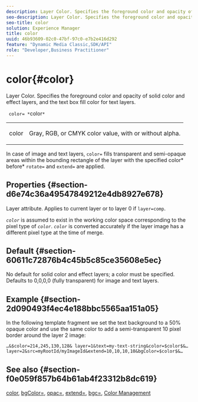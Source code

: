 ```yaml
---
description: Layer Color. Specifies the foreground color and opacity of solid color and effect layers, and the text box fill color for text layers.
seo-description: Layer Color. Specifies the foreground color and opacity of solid color and effect layers, and the text box fill color for text layers.
seo-title: color
solution: Experience Manager
title: color
uuid: 46b93609-02c0-47bf-97c0-e7b2e416d292
feature: "Dynamic Media Classic,SDK/API"
role: "Developer,Business Practitioner"
---
```


# color{#color}

Layer Color. Specifies the foreground color and opacity of solid color and effect layers, and the text box fill color for text layers.

 ` color= *`color`*`

<table id="simpletable_68645167998A42229CEF858909FD447E"> 
 <tr class="strow"> 
  <td class="stentry"> <p> <span class="codeph"> <span class="varname"> color </span> </span> </p> </td> 
  <td class="stentry"> <p>Gray, RGB, or CMYK color value, with or without alpha. </p> </td> 
 </tr> 
</table>

In case of image and text layers, `color=` fills transparent and semi-opaque areas within the bounding rectangle of the layer with the specified color* before* `rotate=` and `extend=` are applied.

## Properties {#section-d6e74c36a49547849212e4db8927e678}

Layer attribute. Applies to current layer or to layer 0 if `layer=comp`.

*`color`* is assumed to exist in the working color space corresponding to the pixel type of *`color`*. *`color`* is converted accurately if the layer image has a different pixel type at the time of merge.

## Default {#section-60611c72876b4c45b5c85ce35608e5ec}

No default for solid color and effect layers; a color must be specified. Defaults to 0,0,0,0 (fully transparent) for image and text layers.

## Example {#section-2d090493f4ec4e188bbc5565aa151a05}

In the following template fragment we set the text background to a 50% opaque color and use the same color to add a semi-transparent 10 pixel border around the layer 2 image:

`…&$color=214,245,130,128& layer=1&text=my-text-string&color=$color$&… layer=2&src=myRootId/myImageId&extend=10,10,10,10&bgColor=$color$&…`

## See also {#section-f0e059f857b64b61ab4f23312b8dc619}

[color](../../../../../is-api/http-ref/image-serving-api-ref/c-http-protocol-reference/c-data-types/r-is-http-color.md#reference-0fdb264a3aed4bd78451bb55311f6e93), [bgColor=](../../../../../is-api/http-ref/image-serving-api-ref/c-http-protocol-reference/c-command-reference/r-bgcolor.md#reference-441371ba4ef54fe781887c5ae448f6ab), [opac=](../../../../../is-api/http-ref/image-serving-api-ref/c-http-protocol-reference/c-command-reference/r-opac.md#reference-d2269b51aca34599a08d0a46ee5c27e5), [extend=](../../../../../is-api/http-ref/image-serving-api-ref/c-http-protocol-reference/c-command-reference/r-extend.md#reference-7e9156beb285459d830e2d56782a74ac), [bgc=](../../../../../is-api/http-ref/image-serving-api-ref/c-http-protocol-reference/c-command-reference/r-bgc.md#reference-53376175f617446fbe5c69120f834b88), [Color Management](../../../../../is-api/http-ref/image-serving-api-ref/c-http-protocol-reference/c-syntax-and-features/r-color-management.md#reference-c7e4a72d589145189f7e4bcb6b4544d7) 
